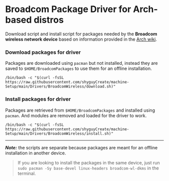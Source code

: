 # Broadcom Package Driver for Arch-based distros

Download script and install script for packages needed by the **Broadcom wireless network device** based on information provided in the [Arch wiki](https://wiki.archlinux.org/title/broadcom_wireless).

### Download packages for driver
Packages are downloaded using `pacman` but not installed, instead they are saved to `$HOME/BroadcomPackages` to use them for an offline installation.
```
/bin/bash -c "$(curl -fsSL https://raw.githubusercontent.com/shyguyCreate/machine-Setup/main/Drivers/BroadcomWireless/download.sh)"
```

### Install packages for driver
Packages are retrieved from `$HOME/BroadcomPackages` and installed using `pacman`. And modules are removed and loaded for the driver to work.
```
/bin/bash -c "$(curl -fsSL https://raw.githubusercontent.com/shyguyCreate/machine-Setup/main/Drivers/BroadcomWireless/install.sh)"
```

-----------

***Note:*** the scripts are separate because packages are meant for an offline installation in another device.

> If you are looking to install the packages in the same device, just run `sudo pacman -Sy base-devel linux-headers broadcom-wl-dkms` in the terminal.
